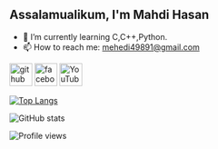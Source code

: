 ##  Assalamualikum, I'm Mahdi Hasan

- 🌱 I’m currently learning C,C++,Python. 
- 📫 How to reach me: mehedi49891@gmail.com 


[<img src='https://cdn.jsdelivr.net/npm/simple-icons@3.0.1/icons/github.svg' alt='github' height='40'>](https://github.com/Mahdi767)  [<img src='https://cdn.jsdelivr.net/npm/simple-icons@3.0.1/icons/facebook.svg' alt='facebook' height='40'>](https://www.facebook.com/Mahdi767)  [<img src='https://cdn.jsdelivr.net/npm/simple-icons@3.0.1/icons/youtube.svg' alt='YouTube' height='40'>](https://www.youtube.com/channel/Islamic_shortd330)  

[![Top Langs](https://github-readme-stats.vercel.app/api/top-langs/?username=Mahdi767)](https://github.com/anuraghazra/github-readme-stats)

![GitHub stats](https://github-readme-stats.vercel.app/api?username=Mahdi767&show_icons=true&count_private=true)  

![Profile views](https://gpvc.arturio.dev/Mahdi767)  
